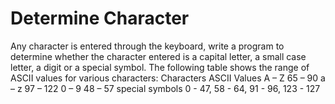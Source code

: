 # Determine Character
Any character is entered through the keyboard, write a program to
determine whether the character entered is a capital letter, a small
case letter, a digit or a special symbol.
The following table shows the range of ASCII values for various
characters:
Characters          ASCII Values
A – Z               65 – 90
a – z               97 – 122
0 – 9               48 – 57
special symbols     0 - 47, 58 - 64, 91 - 96, 123 - 127
